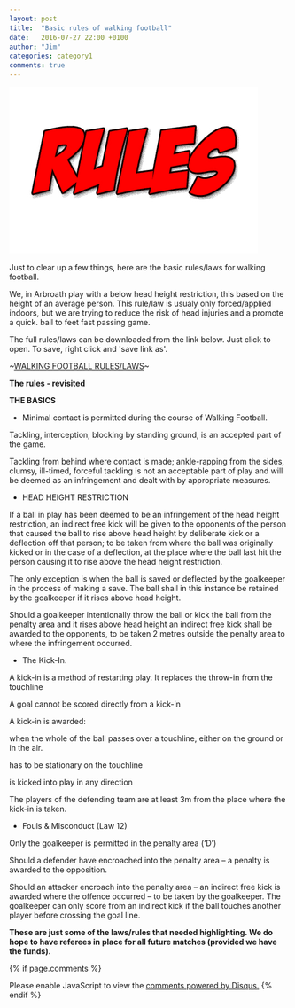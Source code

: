 ```yaml
---
layout: post
title:  "Basic rules of walking football"
date:   2016-07-27 22:00 +0100
author: "Jim"
categories: category1
comments: true
---
```


![The basic rules](/assets/awf-rules.jpg)

Just to clear up a few things, here are the basic rules/laws for walking football. 

We, in Arbroath play with a below head height restriction,<!--more--> 
this based on the height of an average person. This rule/law is usualy only forced/applied indoors, but we are trying to reduce the risk of head injuries and a promote a quick. ball to feet fast passing game.

The full rules/laws can be downloaded from the link below. Just click to open. To save, right click and 'save link as'.

~[WALKING FOOTBALL RULES/LAWS](/assets/Walking-Football-Laws.pdf)~

<strong>The rules - revisited</strong>

<strong>THE BASICS</strong>

- Minimal contact is permitted during the course of Walking Football.

Tackling, interception, blocking by standing ground, is an accepted part of the game.

Tackling from behind where contact is made; ankle-rapping from the sides, clumsy, ill-timed, forceful tackling is not an acceptable part of play and will be deemed as an infringement and dealt with by appropriate measures.

- HEAD HEIGHT RESTRICTION 


If a ball in play has been deemed to be an infringement of the head height restriction, an indirect free kick will be given to the opponents of the person that caused the ball to rise above head height by deliberate kick or a deflection off that person; to be taken from where the ball was originally kicked or in the case of a deflection, at the place where the ball last hit the person causing it to rise above the head height restriction. 

The only exception is when the ball is saved or deflected by the goalkeeper in the process of making a save. The ball shall in this instance be retained by the goalkeeper if it rises above head height.

Should a goalkeeper intentionally throw the ball or kick the ball from the penalty area and it rises above head height an indirect free kick shall be awarded to the opponents, to be taken 2 metres outside the penalty area to where the infringement occurred.

- The Kick-In.

A kick-in is a method of restarting play. It replaces the throw-in from the touchline

A goal cannot be scored directly from a kick-in

A kick-in is awarded:

when the whole of the ball passes over a touchline, either on the ground or in the air.

has to be stationary on the touchline

is kicked into play in any direction

The players of the defending team are at least 3m from the place where the kick-in is taken.



- Fouls & Misconduct (Law 12)

Only the goalkeeper is permitted in the penalty area (‘D’)

Should a defender have encroached into the penalty area – a penalty is awarded to the opposition.

Should an attacker encroach into the penalty area – an indirect free kick is awarded where the offence occurred – to be taken by the goalkeeper. The goalkeeper can only score from an indirect kick if the ball touches another player before crossing the goal line.

<strong>These are just some of the laws/rules that needed highlighting. We do hope to have referees in place for all future matches (provided we have the funds).</strong>


{% if page.comments %}
<div id="disqus_thread"></div>
<script>
    /**
     *  RECOMMENDED CONFIGURATION VARIABLES: EDIT AND UNCOMMENT THE SECTION BELOW TO INSERT DYNAMIC VALUES FROM YOUR PLATFORM OR CMS.
     *  LEARN WHY DEFINING THESE VARIABLES IS IMPORTANT: https://disqus.com/admin/universalcode/#configuration-variables
     */
    /*
    var disqus_config = function () {
        this.page.url = index.html;  // Replace PAGE_URL with your page's canonical URL variable
        this.page.identifier = PAGE_IDENTIFIER; // Replace PAGE_IDENTIFIER with your page's unique identifier variable
    };
    */
    (function() {  // DON'T EDIT BELOW THIS LINE
        var d = document, s = d.createElement('script');
        
        s.src = '//arbroathwalkingfootball.disqus.com/embed.js';
        
        s.setAttribute('data-timestamp', +new Date());
        (d.head || d.body).appendChild(s);
    })();
</script>
<noscript>Please enable JavaScript to view the <a href="https://disqus.com/?ref_noscript" rel="nofollow">comments powered by Disqus.</a></noscript>
{% endif %}
